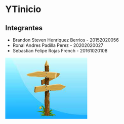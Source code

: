 # YTinicio
## Integrantes
- Brandon Steven Henriquez Berrios - 20152020056
- Ronal Andres Padilla Perez - 20202020027
- Sebastian Felipe Rojas French - 20161020108 

![Alt text](https://github.com/Papo001x/YTinicio/blob/main/images/cambio.jpg?raw=true "Optional Title")
